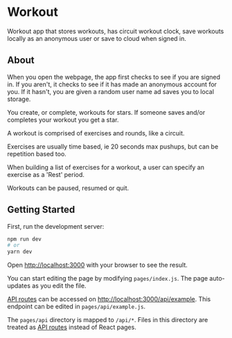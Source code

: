 # Workout

Workout app that stores workouts, has circuit workout clock, save workouts locally as an anonymous user or save to cloud when signed in.

## About

When you open the webpage, the app first checks to see if you are  signed in. If you aren't, it checks to see if it has made an anonymous account for you. If it hasn't, you are given a random user name ad saves you to local storage.

You create, or complete, workouts for stars. If someone saves and/or completes your workout you get a star.

A workout is comprised of exercises and rounds, like a circuit.

Exercises are usually time based, ie 20 seconds max pushups, but can be repetition based too. 

When building a list of exercises for a workout, a user can specify an exercise as a 'Rest' period.

Workouts can be paused, resumed or quit. 


## Getting Started

First, run the development server:

```bash
npm run dev
# or
yarn dev
```

Open [http://localhost:3000](http://localhost:3000) with your browser to see the result.

You can start editing the page by modifying `pages/index.js`. The page auto-updates as you edit the file.

[API routes](https://nextjs.org/docs/api-routes/introduction) can be accessed on [http://localhost:3000/api/example](http://localhost:3000/api/). This endpoint can be edited in `pages/api/example.js`.

The `pages/api` directory is mapped to `/api/*`. Files in this directory are treated as [API routes](https://nextjs.org/docs/api-routes/introduction) instead of React pages.
